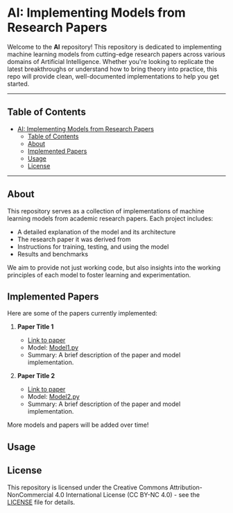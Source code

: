 

# AI: Implementing Models from Research Papers

Welcome to the **AI** repository! This repository is dedicated to implementing machine learning models from cutting-edge research papers across various domains of Artificial Intelligence. Whether you're looking to replicate the latest breakthroughs or understand how to bring theory into practice, this repo will provide clean, well-documented implementations to help you get started.

---

## Table of Contents

- [AI: Implementing Models from Research Papers](#ai-implementing-models-from-research-papers)
  - [Table of Contents](#table-of-contents)
  - [About](#about)
  - [Implemented Papers](#implemented-papers)
  - [Usage](#usage)
  - [License](#license)

---

## About

This repository serves as a collection of implementations of machine learning models from academic research papers. Each project includes:

- A detailed explanation of the model and its architecture
- The research paper it was derived from
- Instructions for training, testing, and using the model
- Results and benchmarks

We aim to provide not just working code, but also insights into the working principles of each model to foster learning and experimentation.

## Implemented Papers

Here are some of the papers currently implemented:

1. **Paper Title 1**  
   - [Link to paper](#)  
   - Model: [Model1.py](#)  
   - Summary: A brief description of the paper and model implementation.

2. **Paper Title 2**  
   - [Link to paper](#)  
   - Model: [Model2.py](#)  
   - Summary: A brief description of the paper and model implementation.

More models and papers will be added over time!


## Usage


## License

This repository is licensed under the Creative Commons Attribution-NonCommercial 4.0 International License (CC BY-NC 4.0) - see the [LICENSE](LICENSE) file for details.